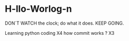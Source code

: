 # H-llo-Worlog-n
DON´T WATCH the clock; do what it does. KEEP GOING.

Learning python coding 
X4
how commit works ?
X3
